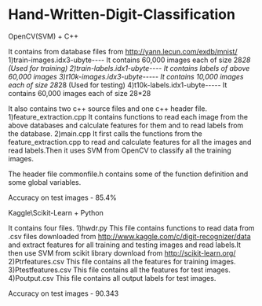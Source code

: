Hand-Written-Digit-Classification
=================================

OpenCV(SVM) + C++

It contains from database files from http://yann.lecun.com/exdb/mnist/
1)train-images.idx3-ubyte---- It contains 60,000 images each of size 28*28 (Used for training)
2)train-labels.idx1-ubyte---- It contains labels of above 60,000 images
3)t10k-images.idx3-ubyte----- It contains 10,000 images each of size 28*28 (Used for testing)
4)t10k-labels.idx1-ubyte----- It contains 60,000 images each of size 28*28 

It also contains two c++ source files and one c++ header file.
1)feature_extraction.cpp
It contains functions to read each image from the above databases and calculate features for them
and to read labels from the database.
2)main.cpp
It first calls the functions from the feature_extraction.cpp to read and calculate features for all 
the images and read labels.Then it uses SVM from OpenCV to classify all the training images.

The header file commonfile.h contains some of the function definition and some global variables.

Accuracy on test images - 85.4%



Kaggle\Scikit-Learn  + Python

It contains four files.
1)hwdr.py
This file contains functions to read data from .csv files downloaded from 
http://www.kaggle.com/c/digit-recognizer/data  and extract features for all training and testing images
and read labels.It then use SVM from scikit library download from http://scikit-learn.org/
2)Ptrfeatures.csv
This file contains all the features for training images.
3)Ptestfeatures.csv
This file contains all the features for test images.
4)Poutput.csv
This file contains all output labels for test images.

Accuracy on test images - 90.343
